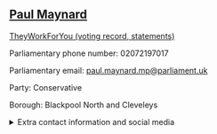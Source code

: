 ## <a href="https://members.parliament.uk/member/3926/contact">Paul Maynard</a>

<a href="https://www.theyworkforyou.com/mp/24764/paul_maynard/blackpool_north_and_cleveleys">TheyWorkForYou (voting record, statements)</a> 

Parliamentary phone number: 02072197017 

Parliamentary email: paul.maynard.mp@parliament.uk 

Party: Conservative 

Borough: Blackpool North and Cleveleys 

<details><summary>Extra contact information and social media</summary> 
<li>Website: http://www.paulmaynard.co.uk</li>
<li>Twitter: https://twitter.com/PaulMaynardMP</li>
<li>Constituency office phone number: 01253473070</li>
<li>Constituency office email:</li>
<li>Facebook:</li>
<li>Instagram:</li>
<li>Youtube:</li>
<li>Linkedin:</li>
<li>Government department phone number:</li>
<li>Government department email:</li>
<li>Threads:</li>
<li>Party office phone number:</li>
<li>Party office email:</li>
<li>Tiktok:</li>
</details>